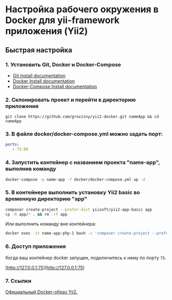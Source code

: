 # Настройка рабочего окружения в Docker для yii-framework приложения (Yii2)

## Быстрая настройка
### 1. Установить Git, Docker и Docker-Compose
- [Git Install documentation](https://git-scm.com/downloads)
- [Docker Install documentation](https://docs.docker.com/install/)
- [Docker-Compose Install documentation](https://docs.docker.com/compose/install/)

### 2. Склонировать проект и перейти в директорию приложения
```
git clone https://github.com/grozzzny/yii2-docker.git nameApp && cd nameApp
```

### 3. В файле docker/docker-compose.yml можно задать порт:
```yml
ports:
   - 75:80
```

### 4. Запустить контейнер с названием проекта "name-app", выполнив команду
```bash
docker-compose -p name-app -f docker/docker-compose.yml up -d
```

### 5. В контейнере выполнить установку Yii2 basic во временную директорию "app"
```bash
composer create-project --prefer-dist yiisoft/yii2-app-basic app
cp -R app/* . && rm -rf app
```

Или выполнить команду вне контейнера:

```bash
docker exec -it name-app-php-1 bash -c 'composer create-project --prefer-dist yiisoft/yii2-app-basic app && cp -R app/* . && rm -rf app'
```

### 6. Доступ приложения

Когда ваш контейнер docker запущен, подключитесь к нему по порту `75`.

[http://127.0.0.1:75](http://127.0.0.1:75)


### 7. Ссылки

[Официальный Docker-образ Yii2.](https://github.com/yiisoft/yii2-docker)